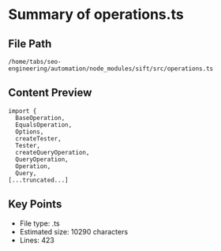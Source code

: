 # Summary of operations.ts
  
## File Path
`/home/tabs/seo-engineering/automation/node_modules/sift/src/operations.ts`

## Content Preview
```
import {
  BaseOperation,
  EqualsOperation,
  Options,
  createTester,
  Tester,
  createQueryOperation,
  QueryOperation,
  Operation,
  Query,
[...truncated...]
```

## Key Points
- File type: .ts
- Estimated size: 10290 characters
- Lines: 423
